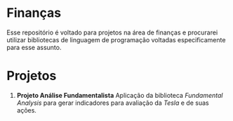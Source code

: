 # Finanças

Esse repositório é voltado para projetos na área de finanças e procurarei utilizar bibliotecas de linguagem de programação voltadas especificamente para esse assunto.

# Projetos

1) **Projeto Análise Fundamentalista**
Aplicação da biblioteca *Fundamental Analysis* para gerar indicadores para avaliação da *Tesla* e de suas ações.
